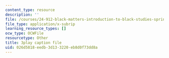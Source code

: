```yaml
---
content_type: resource
description: ''
file: /courses/24-912-black-matters-introduction-to-black-studies-spring-2017/026d5818eedb3d133220eb8d0f73dd8a_-Cve_SI6LQs.srt
file_type: application/x-subrip
learning_resource_types: []
ocw_type: OCWFile
resourcetype: Other
title: 3play caption file
uid: 026d5818-eedb-3d13-3220-eb8d0f73dd8a
---
```

